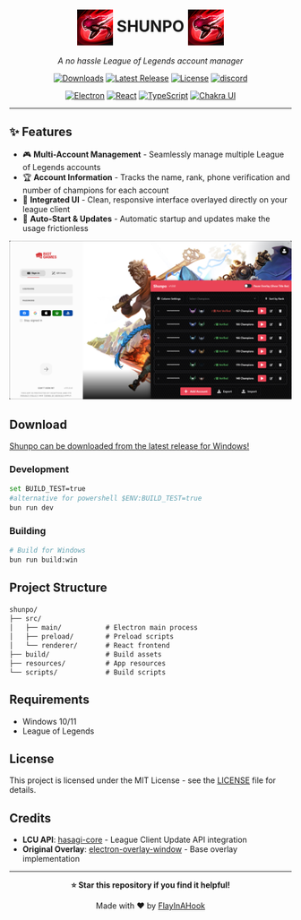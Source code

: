 <div align="center">



<h1><img src="build/icon.png" alt="Icon" style="width:64px; vertical-align:middle;"/> SHUNPO  <img src="build/icon.png" alt="Icon" style="width:64px; vertical-align:middle;"/></h1>

*A no hassle League of Legends account manager*

[![Downloads](https://img.shields.io/github/downloads/FlayInAHook/shunpo/total?style=for-the-badge&logo=github&color=4fc3f7)](https://github.com/FlayInAHook/shunpo/releases) [![Latest Release](https://img.shields.io/github/v/release/FlayInAHook/shunpo?style=for-the-badge&logo=github&color=00c853)](https://github.com/FlayInAHook/shunpo/releases/latest) [![License](https://img.shields.io/github/license/FlayInAHook/shunpo?style=for-the-badge&color=ff7043)](#license) [![discord](https://img.shields.io/badge/contact-me-blue?style=for-the-badge&logo=discord&logoColor=white)](https://discordapp.com/users/386537086859214858)

[![Electron](https://img.shields.io/badge/Electron-35.1.5-2B2E3A?style=for-the-badge&logo=electron)](https://www.electronjs.org/) [![React](https://img.shields.io/badge/React-19.1.0-61DAFB?style=for-the-badge&logo=react)](https://reactjs.org/) [![TypeScript](https://img.shields.io/badge/TypeScript-5.8.3-3178C6?style=for-the-badge&logo=typescript)](https://www.typescriptlang.org/) [![Chakra UI](https://img.shields.io/badge/Chakra_UI-3.21.0-319795?style=for-the-badge&logo=chakraui)](https://chakra-ui.com/)

</div>

---

## ✨ Features

- 🎮 **Multi-Account Management** - Seamlessly manage multiple League of Legends accounts
- 🏆 **Account Information** - Tracks the name, rank, phone verification and number of champions for each account
- 🎨 **Integrated UI** - Clean, responsive interface overlayed directly on your league client
- 🔄 **Auto-Start & Updates** - Automatic startup and updates make the usage frictionless

![App Preview](resources/app_preview.png)

## Download

[Shunpo can be downloaded from the latest release for Windows!](https://github.com/FlayInAHook/shunpo/releases)

### Development

```bash
set BUILD_TEST=true
#alternative for powershell $ENV:BUILD_TEST=true
bun run dev
```

### Building

```bash
# Build for Windows
bun run build:win
```

## Project Structure

```
shunpo/
├── src/
│   ├── main/           # Electron main process
│   ├── preload/        # Preload scripts
│   └── renderer/       # React frontend
├── build/              # Build assets
├── resources/          # App resources
└── scripts/            # Build scripts
```

## Requirements

- Windows 10/11
- League of Legends

## License

This project is licensed under the MIT License - see the [LICENSE](LICENSE) file for details.

## Credits

- **LCU API**: [hasagi-core](https://github.com/dysolix/hasagi-core) - League Client Update API integration
- **Original Overlay**: [electron-overlay-window](https://github.com/SnosMe/electron-overlay-window) - Base overlay implementation

---

<div align="center">
  
**⭐ Star this repository if you find it helpful!**

Made with ❤️ by [FlayInAHook](https://github.com/FlayInAHook)

</div>
